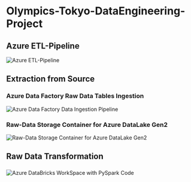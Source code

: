 # Olympics-Tokyo-DataEngineering-Project

## Azure ETL-Pipeline

![Azure ETL-Pipeline](https://github.com/imran15n/Olympics-Tokyo-DataEngineering-Project/assets/32336243/a138787c-8b26-4cbe-ba6e-1f80c2c1a3a5)

## Extraction from Source
### Azure Data Factory Raw Data Tables Ingestion 
![Azure Data Factory Data Ingestion Pipeline](https://github.com/imran15n/Olympics-Tokyo-DataEngineering-Project/assets/32336243/0958b0ae-4048-401e-b8cc-30e53578ed2b)


### Raw-Data Storage Container for Azure DataLake Gen2
![Raw-Data Storage Container for Azure DataLake Gen2](https://github.com/imran15n/Olympics-Tokyo-DataEngineering-Project/assets/32336243/4b284c87-b690-4a8a-8e1b-48f198ec54ef)

## Raw Data Transformation
###
![Azure DataBricks WorkSpace with PySpark Code](https://github.com/imran15n/Olympics-Tokyo-DataEngineering-Project/assets/32336243/3ef5419b-2389-405f-8537-a7a53e76ebaa)

